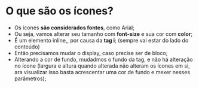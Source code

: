 # O que são os ícones?
- Os ícones **são considerados fontes**, como Arial;
- Ou seja, vamos alterar seu tamanho com **font-size** e sua cor com **color**;
- É um elemento inline,, por causa da **tag i**; (sempre vai estar do lado do conteúdo)
- Então precisamos mudar o display, caso precise ser de bloco;
- Alterando a cor de fundo, mudadmos o fundo da tag, e não há alteração no ícone (largura e altura quando alterada não alteram os ícones em si, ara visualizar isso basta acrescentar uma cor de fundo e mexer nesses parâmetros);
